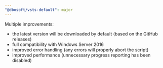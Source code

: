 ```yaml
---
"@dbosoft/vsts-default": major
---
```


Multiple improvements:

- the latest version will be downloaded by default (based on the GitHub releases)
- full compatibility with Windows Server 2016
- improved error handling (any errors will properly abort the script)
- improved performance (unnecessary progress reporting has been disabled)
